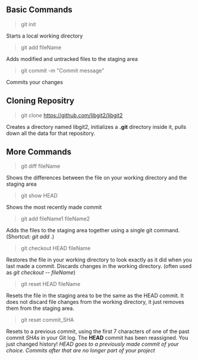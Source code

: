 ## Basic Commands
> git init

Starts a local working directory

> git add fileName

Adds modified and untracked files to the staging area

> git commit -m "Commit message"

Commits your changes

## Cloning Repositry

> git clone https://github.com/libgit2/libgit2

Creates a directory named libgit2, initializes a **.git** directory inside it, pulls down all the data for that repository.

## More Commands

> git diff fileName

Shows the differences between the file on your working directory and the staging area

> git show HEAD

Shows the most recently made commit

> git add fileName1 fileName2

Adds the files to the staging area together using a single git command. (Shortcut: *git add .*)

> git checkout HEAD fileName

Restores the file in your working directory to look exactly as it did when you last made a commit. Discards changes in the working directory. (often used as *git checkout -- fileName*)

> git reset HEAD fileName

Resets the file in the staging area to be the same as the HEAD commit. It does not discard file changes from the working directory, it just removes them from the staging area.

> git reset commit_SHA

Resets to a previous commit, using the first 7 characters of one of the past commit *SHAs* in your Git log. The **HEAD** commit has been reassigned. You just changed history! *HEAD goes to a previously made commit of your choice. Commits after that are no longer part of your project*